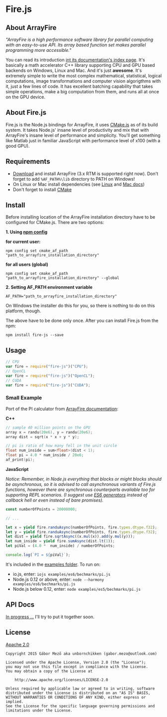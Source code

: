 # Fire.js

## About ArrayFire

*"ArrayFire is a high performance software library for parallel computing with an easy-to-use API. Its array based function set makes parallel programming more accessible."*

You can read its introduction [int its documentation's index page](http://www.arrayfire.com/docs/index.htm). It's basically a math accelerator C++ library supporting CPU and GPU based backends on Windows, Linux and Mac. And it's just **awesome**. It's extremely simple to write the most complex mathematical, statistical, logical computations, image transformations and computer vision algorigthms with it, just a few lines of code. It has excellent batching capability that takes simple operations, make a big computation from them, and runs all at once on the GPU device.

## About Fire.js

Fire.js is the Node.js bindings for ArrayFire, it uses [CMake.js](https://github.com/unbornchikken/cmake-js) as of its build system. It takes Node.js' insane level of productivity and mix that with ArrayFire's insane level of performance and simplicity. You'll get something like Matlab just in familiar JavaScript with performance level of x100 (with a good GPU).

## Requirements

- [Download](http://arrayfire.com/download/) and install ArrayFire (3.x RTM is supported right now). Don't forget to add `%AF_PATH%\lib` directory to PATH on Windows!    
- On Linux or Mac install dependencies (see [Linux](https://github.com/arrayfire/arrayfire/wiki/Build-Instructions-for-Linux#installing-dependencies) and [Mac docs](https://github.com/arrayfire/arrayfire/wiki/Build-Instructions-for-OSX#installing-dependencies))
- Don't forget to install [CMake](http://www.cmake.org/)

## Install

Before installing location of the ArrayFire installation directory have to be configured for CMake.js. There are two options:

**1. Using [npm config](https://github.com/unbornchikken/cmake-js#npm-config-integration)**

**for current user:**

```
npm config set cmake_af_path "path_to_arrayfire_installation_directory"
```

**for all users (global)**

```
npm config set cmake_af_path "path_to_arrayfire_installation_directory" --global
```

**2. Setting AF_PATH environment variable**

```
AF_PATH="path_to_arrayfire_installation_directory"
```

On Windows the installer do this for you, so there is nothing to do on this platform, though.

The above have to be done only once. After you can install Fire.js from the npm:

```
npm install fire-js --save
```

## Usage

```js
// CPU
var fire = require("fire-js")("CPU");
// OpenCL
var fire = require("fire-js")("OpenCL");
// CUDA
var fire = require("fire-js")("CUDA");
```

### Small Example

Port of the PI calculator from [ArrayFire documentation](http://www.arrayfire.com/docs/index.htm):

**C++**

```C++
// sample 40 million points on the GPU
array x = randu(20e6), y = randu(20e6);
array dist = sqrt(x * x + y * y);

// pi is ratio of how many fell in the unit circle
float num_inside = sum<float>(dist < 1);
float pi = 4.0 * num_inside / 20e6;
af_print(pi);
```

**JavaScript**

*Notice: Remember, in Node.js everything that blocks or might blocks should be asynchronous, so it is advised to call asynchronous variants of Fire.js functions, however there are synchronous counterparts available too for supporting REPL scenarios. (I suggest use [ES6 generators](http://unbornchikken.github.io/fire-js/#how-to-use-es6-generators) instead of callback hell or even instead of bare promises).*

```js
const numberOfPoints = 20000000;

// ...

let x = yield fire.randuAsync(numberOfPoints, fire.types.dtype.f32);
let y = yield fire.randuAsync(numberOfPoints, fire.types.dtype.f32);
let dist = yield fire.sqrtAsync((x.mul(x)).add(y.mul(y)));
let num_inside = yield fire.sumAsync(dist.lt(1));
let piVal = (4.0 *  num_inside) / numberOfPoints;

console.log(`PI = ${piVal}`);
```

It's included in the [examples folder](https://github.com/unbornchikken/fire-js/blob/master/examples/es6/bechmarks/pi.js). To run on:

- io.js, enter: `iojs examples/es6/bechmarks/pi.js`
- Node.js 0.12 or above, enter: `node --harmony examples/es6/bechmarks/pi.js`
- Node.js below 0.12, enter: `node examples/es5/bechmarks/pi.js`

## API Docs

[In progress ...](http://unbornchikken.github.io/fire-js/) I'll try to put it together soon.

## License

[Apache 2.0](https://github.com/unbornchikken/fire-js/blob/master/LICENSE)

```
Copyright 2015 Gábor Mező aka unbornchikken (gabor.mezo@outlook.com)

Licensed under the Apache License, Version 2.0 (the "License");
you may not use this file except in compliance with the License.
You may obtain a copy of the License at

    http://www.apache.org/licenses/LICENSE-2.0

Unless required by applicable law or agreed to in writing, software
distributed under the License is distributed on an "AS IS" BASIS,
WITHOUT WARRANTIES OR CONDITIONS OF ANY KIND, either express or implied.
See the License for the specific language governing permissions and
limitations under the License.
```
